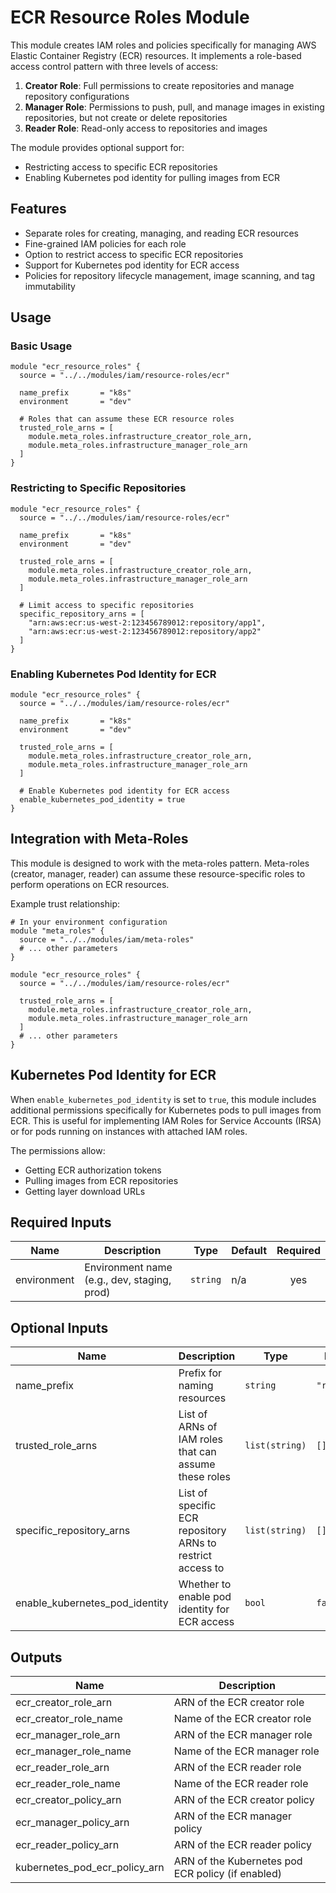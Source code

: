 # ECR Resource Roles Module

This module creates IAM roles and policies specifically for managing AWS Elastic Container Registry (ECR) resources. It implements a role-based access control pattern with three levels of access:

1. **Creator Role**: Full permissions to create repositories and manage repository configurations
2. **Manager Role**: Permissions to push, pull, and manage images in existing repositories, but not create or delete repositories
3. **Reader Role**: Read-only access to repositories and images

The module provides optional support for:
- Restricting access to specific ECR repositories
- Enabling Kubernetes pod identity for pulling images from ECR

## Features

- Separate roles for creating, managing, and reading ECR resources
- Fine-grained IAM policies for each role
- Option to restrict access to specific ECR repositories
- Support for Kubernetes pod identity for ECR access
- Policies for repository lifecycle management, image scanning, and tag immutability

## Usage

### Basic Usage

```hcl
module "ecr_resource_roles" {
  source = "../../modules/iam/resource-roles/ecr"

  name_prefix       = "k8s"
  environment       = "dev"
  
  # Roles that can assume these ECR resource roles
  trusted_role_arns = [
    module.meta_roles.infrastructure_creator_role_arn,
    module.meta_roles.infrastructure_manager_role_arn
  ]
}
```

### Restricting to Specific Repositories

```hcl
module "ecr_resource_roles" {
  source = "../../modules/iam/resource-roles/ecr"

  name_prefix       = "k8s"
  environment       = "dev"
  
  trusted_role_arns = [
    module.meta_roles.infrastructure_creator_role_arn,
    module.meta_roles.infrastructure_manager_role_arn
  ]
  
  # Limit access to specific repositories
  specific_repository_arns = [
    "arn:aws:ecr:us-west-2:123456789012:repository/app1",
    "arn:aws:ecr:us-west-2:123456789012:repository/app2"
  ]
}
```

### Enabling Kubernetes Pod Identity for ECR

```hcl
module "ecr_resource_roles" {
  source = "../../modules/iam/resource-roles/ecr"

  name_prefix       = "k8s"
  environment       = "dev"
  
  trusted_role_arns = [
    module.meta_roles.infrastructure_creator_role_arn,
    module.meta_roles.infrastructure_manager_role_arn
  ]
  
  # Enable Kubernetes pod identity for ECR access
  enable_kubernetes_pod_identity = true
}
```

## Integration with Meta-Roles

This module is designed to work with the meta-roles pattern. Meta-roles (creator, manager, reader) can assume these resource-specific roles to perform operations on ECR resources.

Example trust relationship:

```hcl
# In your environment configuration
module "meta_roles" {
  source = "../../modules/iam/meta-roles"
  # ... other parameters
}

module "ecr_resource_roles" {
  source = "../../modules/iam/resource-roles/ecr"
  
  trusted_role_arns = [
    module.meta_roles.infrastructure_creator_role_arn,
    module.meta_roles.infrastructure_manager_role_arn
  ]
  # ... other parameters
}
```

## Kubernetes Pod Identity for ECR

When `enable_kubernetes_pod_identity` is set to `true`, this module includes additional permissions specifically for Kubernetes pods to pull images from ECR. This is useful for implementing IAM Roles for Service Accounts (IRSA) or for pods running on instances with attached IAM roles.

The permissions allow:
- Getting ECR authorization tokens
- Pulling images from ECR repositories
- Getting layer download URLs

## Required Inputs

| Name | Description | Type | Default | Required |
|------|-------------|------|---------|:--------:|
| environment | Environment name (e.g., dev, staging, prod) | `string` | n/a | yes |

## Optional Inputs

| Name | Description | Type | Default | Required |
|------|-------------|------|---------|:--------:|
| name_prefix | Prefix for naming resources | `string` | `"resource"` | no |
| trusted_role_arns | List of ARNs of IAM roles that can assume these roles | `list(string)` | `[]` | no |
| specific_repository_arns | List of specific ECR repository ARNs to restrict access to | `list(string)` | `[]` | no |
| enable_kubernetes_pod_identity | Whether to enable pod identity for ECR access | `bool` | `false` | no |

## Outputs

| Name | Description |
|------|-------------|
| ecr_creator_role_arn | ARN of the ECR creator role |
| ecr_creator_role_name | Name of the ECR creator role |
| ecr_manager_role_arn | ARN of the ECR manager role |
| ecr_manager_role_name | Name of the ECR manager role |
| ecr_reader_role_arn | ARN of the ECR reader role |
| ecr_reader_role_name | Name of the ECR reader role |
| ecr_creator_policy_arn | ARN of the ECR creator policy |
| ecr_manager_policy_arn | ARN of the ECR manager policy |
| ecr_reader_policy_arn | ARN of the ECR reader policy |
| kubernetes_pod_ecr_policy_arn | ARN of the Kubernetes pod ECR policy (if enabled) |